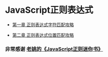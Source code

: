 # JavaScript正则表达式

- [第一章 正则表达式字符匹配攻略](./第一章/index.md)

- [第二章 正则表达式位置匹配攻略](./第二章/index.md)












### 非常感谢 [老姚的《JavaScript正则迷你书》](https://juejin.cn/post/6844903487155732494)